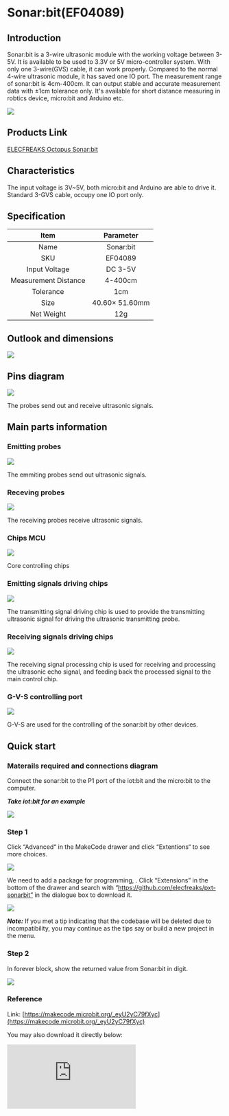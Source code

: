 # Sonar:bit(EF04089)

## Introduction

Sonar:bit is a 3-wire ultrasonic module with the working voltage between 3-5V. It is available to be used to 3.3V or 5V micro-controller system. With only one 3-wire(GVS) cable, it can work properly. Compared to the normal 4-wire ultrasonic module, it has saved one IO port. The measurement range of sonar:bit is 4cm-400cm. It can output stable and accurate measurement data with ±1cm tolerance only. It's available for short distance measuring in robtics device, micro:bit and Arduino etc.

![](./images/04089_01.png)


## Products Link

[ELECFREAKS Octopus Sonar:bit](https://shop.elecfreaks.com/products/elecfreaks-octopus-sonar-bit?_pos=1&_sid=1da9648e9&_ss=r)



## Characteristics

 The input voltage is 3V~5V, both micro:bit and Arduino are able to drive it.
 Standard 3-GVS cable, occupy one IO port only.

## Specification


|Item| Parameter |
| :-: | :-: |
|Name| Sonar:bit|
|SKU|EF04089|
|Input Voltage|DC 3-5V|
|Measurement Distance|4-400cm|
|Tolerance|1cm|
|Size |40.60× 51.60mm|
|Net Weight|12g|



## Outlook and dimensions




![](./images/04089_03.png)


## Pins diagram

![](./images/7E5ECzN.jpg)

The probes send out and receive ultrasonic signals.

## Main parts information

### Emitting probes

![](./images/T1xDsne.jpg)

The emmiting probes send out ultrasonic signals.

### Receving probes

![](./images/JxNrz8Q.jpg)

The receiving probes receive ultrasonic signals.

### Chips MCU

![](./images/2CjnvfP.jpg)

Core controlling chips

### Emitting signals driving chips

![](./images/iOW0IN3.jpg)

The transmitting signal driving chip is used to provide the transmitting ultrasonic signal for driving the ultrasonic transmitting probe.

### Receiving signals driving chips

![](./images/VxEZ5KQ.jpg)

The receiving signal processing chip is used for receiving and processing the ultrasonic echo signal, and feeding back the processed signal to the main control chip.

### G-V-S controlling port

![](./images/N9yc6Jm.jpg)

G-V-S are used for the controlling of the sonar:bit by other devices.

## Quick start


### Materails required and connections diagram

 Connect the sonar:bit to the P1 port of the iot:bit and the micro:bit to the computer.

***Take iot:bit for an example***

![](./images/04089_04.png)

### Step 1
 Click “Advanced“ in the MakeCode drawer and click “Extentions“ to see more choices.

![](./images/04089_05.png)

We need to add a package for programming, . Click “Extensions” in the bottom of the drawer and search with “https://github.com/elecfreaks/pxt-sonarbit” in the dialogue box to download it.

![](./images/04089_06.png)


***Note:*** If you met a tip indicating that the codebase will be deleted due to incompatibility, you may continue as the tips say or build a new project in the menu.

### Step 2
In forever block, show the returned value from Sonar:bit in digit.

![](./images/04089_07.png)

### Reference
Link: [https://makecode.microbit.org/_eyU2yC79fXyc](https://makecode.microbit.org/_eyU2yC79fXyc)

You may also download it directly below:


<div
    style={{
        position: 'relative',
        paddingBottom: '60%',
        overflow: 'hidden',
    }}
>
    <iframe
        src="https://makecode.microbit.org/_eyU2yC79fXyc"
        frameborder="0"
        sandbox="allow-popups allow-forms allow-scripts allow-same-origin"
        style={{
            position: 'absolute',
            width: '100%',
            height: '100%',
        }}
    />
</div>


### Result
 The distance between the ultrasonic module and the object is displayed on the micro:bit with unit in cm.

## Relevant Projects


## Technical File
